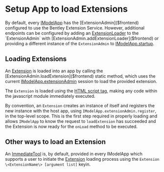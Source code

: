 # Setup App to load Extensions

By default, every [IModelApp]($frontend) has the [ExtensionAdmin]($frontend) configured to use the Bentley Extension Service. However, additional endpoints can be configured by adding an [ExtensionLoader]($frontend) to the `ExtensionAdmin` with [ExtensionAdmin.addExtensionLoader]($frontend) or providing a different instance of the `ExtensionAdmin` to [IModelApp.startup]($frontend).

## Loading Extensions

An [Extension]($frontend) is loaded into an app by calling the [ExtensionAdmin.loadExtension]($frontend) static method, which uses the current [IModelApp.extensionAdmin]($frontend) session to load the provided extension.

The `Extension` is loaded using the [HTML script tag](https://developer.mozilla.org/docs/Web/HTML/Element/script), making any code within the javascript module immediately executed.

By convention, an `Extension` creates an instance of itself and registers the new instance with the host app, using `IModelApp.extensionAdmin.register`, in the top-level scope. This is the first step required in properly loading and allows `IModelApp` to know the request to `loadExtension` has succeeded and the Extension is now ready for the `onLoad` method to be executed.

## Other ways to load an Extension

An [ImmediateTool](../Tools.md#immediate-tools) is, by default, provided in every IModelApp which supports a user to initiate the [Extension]($frontend) loading process using the `Extension \<ExtensionName\> [argument list]` keyin.
